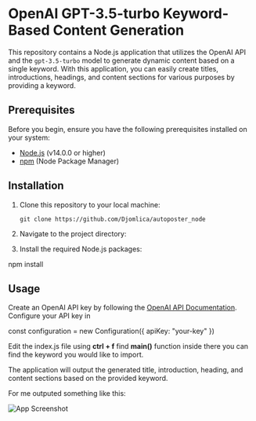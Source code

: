 # OpenAI GPT-3.5-turbo Keyword-Based Content Generation

This repository contains a Node.js application that utilizes the OpenAI API and the `gpt-3.5-turbo` model to generate dynamic content based on a single keyword. With this application, you can easily create titles, introductions, headings, and content sections for various purposes by providing a keyword.

## Prerequisites

Before you begin, ensure you have the following prerequisites installed on your system:

- [Node.js](https://nodejs.org/) (v14.0.0 or higher)
- [npm](https://www.npmjs.com/) (Node Package Manager)

## Installation

1. Clone this repository to your local machine:

   ```shell
   git clone https://github.com/Djomlica/autoposter_node

2. Navigate to the project directory:

3. Install the required Node.js packages:

npm install

## Usage

Create an OpenAI API key by following the [OpenAI API Documentation](https://beta.openai.com/docs/api-reference/authentication).
Configure your API key in 

const configuration = new Configuration({
    apiKey: "your-key"
})

Edit the index.js file using **ctrl + f** find **main()** function inside there you can find the keyword you would like to import.

The application will output the generated title, introduction, heading, and content sections based on the provided keyword.

For me outputed something like this:

![App Screenshot](./screenshot.png)